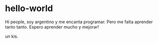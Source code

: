 # hello-world

Hi people, soy argentino y me encanta programar. Pero me falta aprender tanto tanto. 
Espero aprender mucho y mejorar!

un kis.
